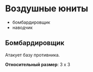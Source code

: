 # Воздушные юниты

- бомбардировщик
- наводчик

## Бомбардировщик

Атакует базу противника.

**Относительный размер**: 3 x 3